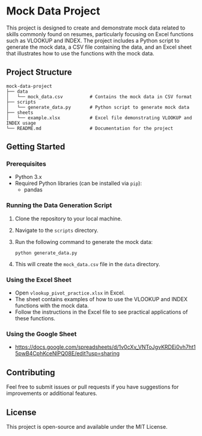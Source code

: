# Mock Data Project

This project is designed to create and demonstrate mock data related to skills commonly found on resumes, particularly focusing on Excel functions such as VLOOKUP and INDEX. The project includes a Python script to generate the mock data, a CSV file containing the data, and an Excel sheet that illustrates how to use the functions with the mock data.

## Project Structure

```
mock-data-project
├── data
│   └── mock_data.csv          # Contains the mock data in CSV format
├── scripts
│   └── generate_data.py       # Python script to generate mock data
├── sheets
│   └── example.xlsx           # Excel file demonstrating VLOOKUP and INDEX usage
└── README.md                  # Documentation for the project
```

## Getting Started

### Prerequisites

- Python 3.x
- Required Python libraries (can be installed via `pip`):
  - pandas

### Running the Data Generation Script

1. Clone the repository to your local machine.
2. Navigate to the `scripts` directory.
3. Run the following command to generate the mock data:

   ```
   python generate_data.py
   ```

4. This will create the `mock_data.csv` file in the `data` directory.

### Using the Excel Sheet

- Open `vlookup_pivot_practice.xlsx` in Excel.
- The sheet contains examples of how to use the VLOOKUP and INDEX functions with the mock data.
- Follow the instructions in the Excel file to see practical applications of these functions.

### Using the Google Sheet

 - https://docs.google.com/spreadsheets/d/1v0cXv_VNToJgvKRDEi0vh7ht15pwB4CphKceNlPQ08E/edit?usp=sharing

## Contributing

Feel free to submit issues or pull requests if you have suggestions for improvements or additional features. 

## License

This project is open-source and available under the MIT License.